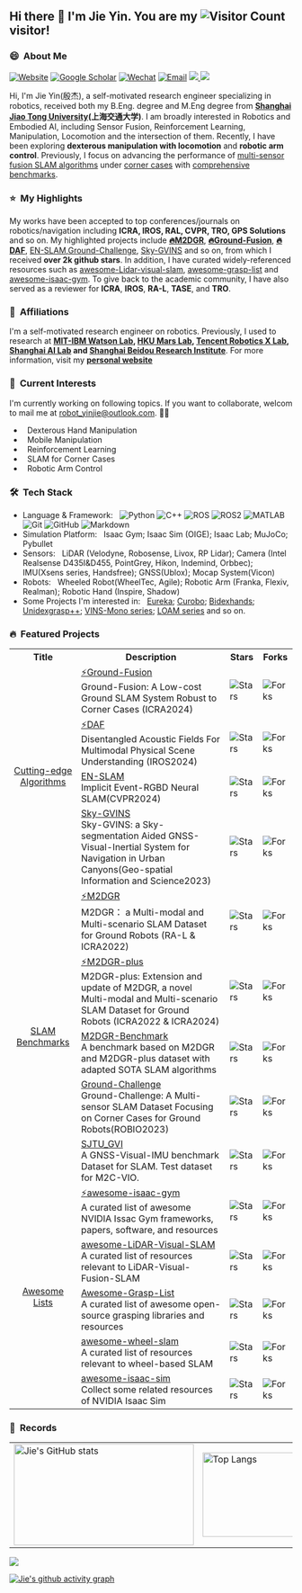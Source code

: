 

## Hi there 👋 I'm Jie Yin. You are my ![Visitor Count](https://profile-counter.glitch.me/sjtuyinjie/count.svg) visitor!

<!--
**sjtuyinjie/sjtuyinjie** is a ✨ _special_ ✨ repository because its `README.md` (this file) appears on your GitHub profile. 

Here are some ideas to get you started:

- 🔭 I’m currently working on ...
- 🌱 I’m currently learning ...
- 👯 I’m looking to collaborate on ...
- 🤔 I’m looking for help with ...
- 💬 Ask me about ...
- 📫 How to reach me: ...
- 😄 Pronouns: ...
- ⚡ Fun fact: ...
-->

<h3> 😄 &nbsp;About Me</h3>

[![Website](https://img.shields.io/badge/Website-yellow?style=flat)](https://sjtuyinjie.github.io/)
[![Google Scholar](https://img.shields.io/badge/Google%20Scholar-blue?style=flat
)](https://scholar.google.com/citations?user=Y8LVRYIAAAAJ&hl=en)
[![Wechat](https://img.shields.io/badge/Wechat-green?style=flat)](https://github.com/sjtuyinjie/sjtuyinjie/blob/main/assets/wechat.jpg)
[![Email](https://img.shields.io/badge/-Email-c14438?style=flat&logo=Gmail&logoColor=white)](mailto:robot_yinjie@outlook.com)
<a href="https://github.com/sjtuyinjie">
<img src="https://badges.strrl.dev/years/sjtuyinjie?style=flat-square&logo=github">
</a>
<a href="https://github.com/sjtuyinjie?tab=repositories">
<img src="https://badges.strrl.dev/repos/sjtuyinjie?style=flat-square&logo=github">
</a>





Hi, I'm Jie Yin(殷杰), a self-motivated research engineer specializing in robotics, received both my B.Eng. degree and M.Eng degree from **[Shanghai Jiao Tong University](https://en.sjtu.edu.cn/)(上海交通大学)**. I am broadly interested in Robotics and Embodied AI, including Sensor Fusion, Reinforcement Learning, Manipulation, Locomotion and the intersection of them. Recently, I have been exploring **dexterous manipulation with locomotion** and **robotic arm control**. Previously, I focus on advancing the performance of [multi-sensor fusion SLAM algorithms](https://github.com/SJTU-ViSYS/Sky-GVINS) under [corner cases](https://github.com/SJTU-ViSYS/Ground-Fusion) with [comprehensive benchmarks](https://github.com/SJTU-ViSYS/M2DGR).

<h3> ⭐️ &nbsp;My Highlights</h3>

My works have been accepted to top conferences/journals on robotics/navigation including **ICRA, IROS, RAL, CVPR, TRO, GPS Solutions** and so on. My highlighted projects include [**🔥M2DGR**](https://github.com/SJTU-ViSYS/M2DGR), [**🔥Ground-Fusion**](https://github.com/SJTU-ViSYS/Ground-Fusion), [**🔥DAF**](https://arxiv.org/abs/2407.11333), [EN-SLAM](https://github.com/DelinQu/EN-SLAM),[Ground-Challenge](https://github.com/sjtuyinjie/Ground-Challenge), [Sky-GVINS](https://github.com/SJTU-ViSYS/Sky-GVINS) and so on, from which I received **over 2k github stars**. In addition, I have curated widely-referenced resources such as [awesome-Lidar-visual-slam](https://github.com/sjtuyinjie/awesome-LiDAR-Visual-SLAM), [awesome-grasp-list](https://github.com/sjtuyinjie/Awesome-Grasp-List) and [awesome-isaac-gym](https://github.com/robotlearning123/awesome-isaac-gym).  To give back to the academic community, I have also served as a reviewer for **ICRA**, **IROS**, **RA-L**, **TASE**, and **TRO**.

<h3> 🚩 &nbsp;Affiliations</h3>

I'm a self-motivated research engineer on robotics. Previously, I used to research at **[MIT-IBM Watson Lab](https://mitibmwatsonailab.mit.edu/), [HKU Mars Lab](https://github.com/hku-mars), [Tencent Robotics X Lab](https://roboticsx.tencent.com/#/), [Shanghai AI Lab](https://www.shlab.org.cn/) and [Shanghai Beidou Research Institute](http://www.bdi.org.cn/)**. For more information, visit my [**personal website**](https://sjtuyinjie.github.io/)


<h3> 🔭 &nbsp;Current Interests</h3>

I'm currently working on following topics. If you want to collaborate, welcom to mail me at robot_yinjie@outlook.com. 🤝🏻
- &nbsp; Dexterous Hand Manipulation
- &nbsp; Mobile Manipulation
- &nbsp; Reinforcement Learning
- &nbsp; SLAM for Corner Cases
- &nbsp; Robotic Arm Control

<h3> 🛠 &nbsp;Tech Stack</h3>

- Language & Framework: &nbsp;
  ![Python](https://img.shields.io/badge/-Python-333333?style=flat&logo=python)
  ![C++](https://img.shields.io/badge/-C++-333333?style=flat&logo=c%2B%2B&logoColor=00599C)
  ![ROS](https://img.shields.io/badge/-ROS-333333?style=flat&logo=ros)
  ![ROS2](https://img.shields.io/badge/-ROS2-333333?style=flat&logo=ros2)
   ![MATLAB](https://img.shields.io/badge/-MATLAB-333333?style=flat&logo=mathworks)
  ![Git](https://img.shields.io/badge/-Git-333333?style=flat&logo=git)
  ![GitHub](https://img.shields.io/badge/-GitHub-333333?style=flat&logo=github)
  ![Markdown](https://img.shields.io/badge/-Markdown-333333?style=flat&logo=markdown)
- Simulation Platform: &nbsp; Isaac Gym; Isaac Sim (OIGE); Isaac Lab; MuJoCo; Pybullet
- Sensors: &nbsp; LiDAR (Velodyne, Robosense, Livox, RP Lidar); Camera (Intel Realsense D435I&D455, PointGrey, Hikon, Indemind, Orbbec); IMU(Xsens series, Handsfree); GNSS(Ublox); Mocap System(Vicon)
- Robots: &nbsp; Wheeled Robot(WheelTec, Agile); Robotic Arm (Franka, Flexiv, Realman); Robotic Hand (Inspire, Shadow)
- Some Projects I'm interested in: &nbsp; [Eureka](https://github.com/eureka-research/Eureka); [Curobo](https://github.com/NVlabs/curobo); [Bidexhands](https://github.com/PKU-MARL/DexterousHands); [Unidexgrasp++](https://github.com/PKU-EPIC/UniDexGrasp2); [VINS-Mono series](https://github.com/HKUST-Aerial-Robotics/VINS-Mono); [LOAM series](https://github.com/HKUST-Aerial-Robotics/A-LOAM) and so on.







<h3> 🔥 &nbsp;Featured Projects</h3>

<table class="table table-striped table-bordered table-vcenter"/>
<tbody>
<tr><th>Title</th><th>Description</th><th>Stars</th><th>Forks</th></tr>
<tr>
    <td colspan="1" rowspan="4" align="center" class="ai-notebooks-table-points ai-orange-link">
        <a href="https://github.com/SJTU-ViSYS" target="_blank">Cutting-edge Algorithms</a>
    </td>
    <td><a href="https://github.com/SJTU-ViSYS/Ground-Fusion" target="_blank">⚡Ground-Fusion</a><br>Ground-Fusion: A Low-cost Ground SLAM System Robust to Corner Cases (ICRA2024)</td>
    <td><img alt="Stars" src="https://img.shields.io/github/stars/SJTU-ViSYS/Ground-Fusion?style=flat-square"/></td>
    <td><img alt="Forks" src="https://img.shields.io/github/forks/SJTU-ViSYS/Ground-Fusion?style=flat-square"/></td>
</tr>
<tr>
    <td><a href="https://github.com/sjtuyinjie/DAF" target="_blank">⚡DAF</a><br>Disentangled Acoustic Fields For Multimodal Physical Scene Understanding (IROS2024)</td>
    <td><img alt="Stars" src="https://img.shields.io/github/stars/sjtuyinjie/DAF?style=flat-square"/></td>
    <td><img alt="Forks" src="https://img.shields.io/github/forks/sjtuyinjie/DAF?style=flat-square"/></td>
</tr>
<tr>
    <td><a href="https://github.com/DelinQu/EN-SLAM" target="_blank">EN-SLAM</a><br>Implicit Event-RGBD Neural SLAM(CVPR2024)</td>
    <td><img alt="Stars" src="https://img.shields.io/github/stars/DelinQu/EN-SLAM?style=flat-square"/></td>
    <td><img alt="Forks" src="https://img.shields.io/github/forks/DelinQu/EN-SLAM?style=flat-square"/></td>
</tr>
<tr>
    <td><a href="https://github.com/SJTU-ViSYS/Sky-GVINS" target="_blank">Sky-GVINS</a><br>Sky-GVINS: a Sky-segmentation Aided GNSS-Visual-Inertial System for Navigation in Urban Canyons(Geo-spatial Information and Science2023)</td>
    <td><img alt="Stars" src="https://img.shields.io/github/stars/SJTU-ViSYS/Sky-GVINS?style=flat-square"/></td>
    <td><img alt="Forks" src="https://img.shields.io/github/forks/SJTU-ViSYS/Sky-GVINS?style=flat-square"/></td>
</tr>
<tr>
    <td colspan="1" rowspan="5" align="center" class="ai-notebooks-table-points ai-orange-link">
        <a href="https://github.com/SJTU-ViSYS" target="_blank">SLAM Benchmarks</a>
    </td>
    <td><a href="https://github.com/SJTU-ViSYS/M2DGR" target="_blank">⚡M2DGR</a><br>M2DGR： a Multi-modal and Multi-scenario SLAM Dataset for Ground Robots (RA-L & ICRA2022)</td>
    <td><img alt="Stars" src="https://img.shields.io/github/stars/SJTU-ViSYS/M2DGR?style=flat-square"/></td>
    <td><img alt="Forks" src="https://img.shields.io/github/forks/SJTU-ViSYS/M2DGR?style=flat-square"/></td>
</tr>
<tr>
    <td><a href="https://github.com/SJTU-ViSYS/M2DGR-plus" target="_blank">⚡M2DGR-plus</a><br>M2DGR-plus: Extension and update of M2DGR, a novel Multi-modal and Multi-scenario SLAM Dataset for Ground Robots (ICRA2022 & ICRA2024)</td>
    <td><img alt="Stars" src="https://img.shields.io/github/stars/SJTU-ViSYS/M2DGR-plus?style=flat-square"/></td>
    <td><img alt="Forks" src="https://img.shields.io/github/forks/SJTU-ViSYS/M2DGR-plus?style=flat-square"/></td>
</tr>
<tr>
    <td><a href="https://github.com/sjtuyinjie/M2DGR-Benchmark" target="_blank">M2DGR-Benchmark</a><br>A benchmark based on M2DGR and M2DGR-plus dataset with adapted SOTA SLAM algorithms </td>
    <td><img alt="Stars" src="https://img.shields.io/github/stars/sjtuyinjie/M2DGR-Benchmark?style=flat-square"/></td>
    <td><img alt="Forks" src="https://img.shields.io/github/forks/sjtuyinjie/M2DGR-Benchmark?style=flat-square"/></td>
</tr>
<tr>
    <td><a href="https://github.com/sjtuyinjie/Ground-Challenge" target="_blank">Ground-Challenge</a><br>Ground-Challenge: A Multi-sensor SLAM Dataset Focusing on Corner Cases for Ground Robots(ROBIO2023)</td>
    <td><img alt="Stars" src="https://img.shields.io/github/stars/sjtuyinjie/Ground-Challenge?style=flat-square"/></td>
    <td><img alt="Forks" src="https://img.shields.io/github/forks/sjtuyinjie/Ground-Challenge?style=flat-square"/></td>
</tr>
<tr>
    <td><a href="https://github.com/sjtuyinjie/SJTU_GVI" target="_blank">SJTU_GVI</a><br>A GNSS-Visual-IMU benchmark Dataset for SLAM. Test dataset for M2C-VIO.</td>
    <td><img alt="Stars" src="https://img.shields.io/github/stars/sjtuyinjie/SJTU_GVI?style=flat-square"/></td>
    <td><img alt="Forks" src="https://img.shields.io/github/forks/sjtuyinjie/SJTU_GVI?style=flat-square"/></td>
</tr>
<tr>
    <td colspan="1" rowspan="5" align="center" class="ai-notebooks-table-points ai-orange-link">
        <a href="https://github.com/sjtuyinjie" target="_blank">Awesome Lists</a>
    </td>
    <td><a href="https://github.com/robotlearning123/awesome-isaac-gym" target="_blank">⚡awesome-isaac-gym</a><br>A curated list of awesome NVIDIA Issac Gym frameworks, papers, software, and resources</td>
    <td><img alt="Stars" src="https://img.shields.io/github/stars/robotlearning123/awesome-isaac-gym?style=flat-square"/></td>
    <td><img alt="Forks" src="https://img.shields.io/github/forks/robotlearning123/awesome-isaac-gym?style=flat-square"/></td>
</tr>
<tr>
    <td><a href="https://github.com/sjtuyinjie/awesome-LiDAR-Visual-SLAM" target="_blank">awesome-LiDAR-Visual-SLAM</a><br>A curated list of resources relevant to LiDAR-Visual-Fusion-SLAM</td>
    <td><img alt="Stars" src="https://img.shields.io/github/stars/sjtuyinjie/awesome-LiDAR-Visual-SLAM?style=flat-square"/></td>
    <td><img alt="Forks" src="https://img.shields.io/github/forks/sjtuyinjie/awesome-LiDAR-Visual-SLAM?style=flat-square"/></td>
</tr>
<tr>
    <td><a href="https://github.com/sjtuyinjie/Awesome-Grasp-List" target="_blank">Awesome-Grasp-List</a><br>A curated list of awesome open-source grasping libraries and resources</td>
    <td><img alt="Stars" src="https://img.shields.io/github/stars/sjtuyinjie/Awesome-Grasp-List?style=flat-square"/></td>
    <td><img alt="Forks" src="https://img.shields.io/github/forks/sjtuyinjie/Awesome-Grasp-List?style=flat-square"/></td>
</tr>
<tr>
    <td><a href="https://github.com/sjtuyinjie/awesome-wheel-slam" target="_blank">awesome-wheel-slam</a><br>A curated list of resources relevant to wheel-based SLAM</td>
    <td><img alt="Stars" src="https://img.shields.io/github/stars/sjtuyinjie/awesome-wheel-slam?style=flat-square"/></td>
    <td><img alt="Forks" src="https://img.shields.io/github/forks/sjtuyinjie/awesome-wheel-slam?style=flat-square"/></td>
</tr>
<tr>
    <td><a href="https://github.com/sjtuyinjie/awesome-isaac-sim" target="_blank">awesome-isaac-sim</a><br>Collect some related resources of NVIDIA Isaac Sim</td>
    <td><img alt="Stars" src="https://img.shields.io/github/stars/sjtuyinjie/awesome-isaac-sim?style=flat-square"/></td>
    <td><img alt="Forks" src="https://img.shields.io/github/forks/sjtuyinjie/awesome-isaac-sim?style=flat-square"/></td>
</tr>
</tbody>
</table>


<h3> 🎯 &nbsp;Records</h3>

<table>
  <tr>
    <!-- GitHub Stats Card -->
    <td>
      <a href="https://github.com/anuraghazra/github-readme-stats">
        <img src="https://github-readme-stats.vercel.app/api?username=sjtuyinjie" alt="Jie's GitHub stats" width="320" height="180">
      </a>
    </td>
    <!-- Top Languages Card -->
    <td>
      <a href="https://github.com/anuraghazra/github-readme-stats">
        <img src="https://github-readme-stats.vercel.app/api/top-langs/?username=sjtuyinjie&layout=compact&theme=tokyonight" alt="Top Langs" width="300" height="150">
      </a>
    </td>
    <!-- Clustermap -->
    <td>
      <a href="https://clustrmaps.com/site/1QwIu">
        <img src="https://clustrmaps.com/map_v2.png?d=Q1RB1wfb6BorS8KuqpIRpW_FbECKfzQhf_8_ccJHcaI&t=tt" alt="Clustermap" width="250" height="150">
      </a>
    </td>
  </tr>
</table>

<a href="https://github.com/ryo-ma/github-profile-trophy">
<img src="https://github-profile-trophy.vercel.app/?username=sjtuyinjie&theme=radical&column=9">
</a>



[![Jie's github activity graph](https://github-readme-activity-graph.vercel.app/graph?username=sjtuyinjie&theme=react)](https://github.com/ashutosh00710/github-readme-activity-graph)


